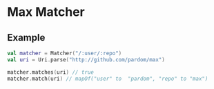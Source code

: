# Max Matcher

## Example

```kotlin
val matcher = Matcher("/:user/:repo")
val uri = Uri.parse("http://github.com/pardom/max")

matcher.matches(uri) // true
matcher.match(uri) // mapOf("user" to  "pardom", "repo" to "max")
```